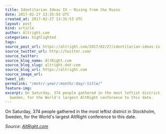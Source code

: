```yaml
---
title: Identitarian Ideas IX – Rising from the Ruins
date: 2017-02-27 13:35:53 UTC
created_at: 2017-02-27 13:35:53 UTC
layout: post
kind: article
author: Altright.com
categories: highlighted
tags: 
source_post_url: https://altright.com/2017/02/27/identitarian-ideas-ix-rising-from-the-ruins-2/
source_twitter_url: http://twitter.com/
source_twitter: 
source_blog_name: AltRight.com
source_blog_slug: altright-dot-com
source_blog_url: https://altright.com
source_image_url: 
tweet_id: 
permalink: "/mntr/:year/:month/:day/:title/"
feature-img: 
excerpt: On Saturday, 374 people gathered in the most leftist district in Stockholm,
  Sweden, for the World's largest AltRight conference to this date.
---
```

On Saturday, 374 people gathered in the most leftist district in Stockholm, Sweden, for the World's largest AltRight conference to this date.<div class="">
    <i>Source: <a href="https://altright.com">AltRight.com</a></i>
</div>
